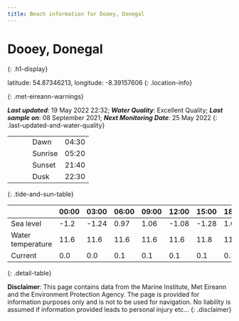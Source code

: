 ```yaml
---
title: Beach information for Dooey, Donegal
---
```

# Dooey, Donegal 
{: .h1-display}

latitude: 54.87346213, longitude: -8.39157606
{: .location-info}


{: .met-eireann-warnings}

___Last updated___: 19 May 2022 22:32; ___Water Quality___: Excellent Quality;
___Last sample on___: 08 September 2021; ___Next Monitoring Date___: 25 May 2022
{: .last-updated-and-water-quality}

|   |   |   |   |   |
|---|---|---|---|---|
|   |   |   | Dawn  | 04:30 |
|   |   |   | Sunrise  | 05:20 |
|   |   |   | Sunset  | 21:40 |
|   |   |   | Dusk  | 22:30 |
{: .tide-and-sun-table}

<div></div>

| | 00:00 | 03:00 | 06:00 | 09:00 | 12:00 | 15:00 | 18:00 | 21:00 |
|---|---|---|---|---|---|---|---|---|
| Sea level | -1.2 | -1.24 | 0.97 | 1.06| -1.08 | -1.28 | 1.02 | 1.59 |
| Water temperature | 11.6 | 11.6 | 11.6 | 11.6 | 11.6 | 11.8 | 11.8 | 11.8 |
| Current | 0.0 | 0.0 | 0.1 | 0.1 | 0.1| 0.1 | 0.1 | 0.1 |
{: .detail-table}

__Disclaimer__: This page contains data from the Marine Institute,
Met Eireann and the Environment Protection Agency. The page is provided for
information purposes only and is not to be used for navigation. No liability
is assumed if information provided leads to personal injury etc...
{: .disclaimer}